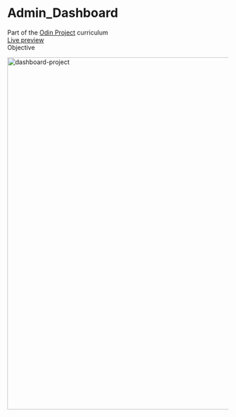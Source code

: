 # Admin_Dashboard
Part of the [Odin Project](https://www.theodinproject.com/) curriculum <br>
[Live preview](https://gibsongf.github.io/Admin_Dashboard/) <br>
Objective

<img width="800" alt="dashboard-project" src="https://user-images.githubusercontent.com/90655167/205520836-02b8b095-731f-4138-bad2-41f53cafeaf1.png">
